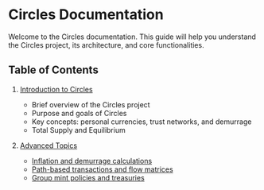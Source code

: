 # Circles Documentation

Welcome to the Circles documentation. This guide will help you understand the Circles project, its architecture, and core functionalities.

## Table of Contents

1. [Introduction to Circles](introduction.md)
    - Brief overview of the Circles project
    - Purpose and goals of Circles
    - Key concepts: personal currencies, trust networks, and demurrage
    - Total Supply and Equilibrium
 
2. [Advanced Topics](advanced-topics/index.md)
    - [Inflation and demurrage calculations](advanced-topics/inflation-demurrage.md)
    - [Path-based transactions and flow matrices](advanced-topics/path-based-transactions.md)
    - [Group mint policies and treasuries](advanced-topics/group-mint-policies.md)

   
<!-- 
2. [Architectural Overview](architecture.md)
    - High-level system architecture
    - Key components:
        - Hub contract
        - Circles contract
        - ERC1155 implementation
    - Relationship between components

3. [Core Functionality](core-functionality/index.md)
    1. [Hub Contract (Hub.sol)](core-functionality/hub-contract.md)
        - Avatar registration (humans, organizations, groups)
        - Trust system
        - Minting and issuance
        - Token transfers and path-based transactions
        - Migration from v1

    2. [Circles Contract (Circles.sol)](core-functionality/circles-contract.md)
        - Issuance mechanism
        - Demurrage implementation
        - Personal minting
        - Balance management

4. [Key Features](key-features.md)
    - Multi-token support (ERC1155)
    - Demurraged balances
    - Trust-based transfers
    - Group currencies and mint policies
    - Migration from v1 to v2

5. [Contract Interactions](contract-interactions.md)
    - Inheritance structure and responsibilities -->

<!-- 
7. [User Guides](user-guides/index.md)
    - [How to register as a human, organization, or group](user-guides/registration.md)
    - [Managing trust relationships](user-guides/trust-management.md)
    - [Minting and transferring Circles](user-guides/minting-transferring.md)
    - [Interacting with group currencies](user-guides/group-currencies.md)

8. [Developer Resources](developer-resources/index.md)
    - [Contract ABIs](developer-resources/contract-abis.md)
    - [Integration guidelines](developer-resources/integration-guidelines.md)
    - [Best practices for interacting with Circles contracts](developer-resources/best-practices.md)

9. [Glossary of Terms](glossary.md)
    - Definitions of key concepts and terminology used in Circles

10. [Appendices](appendices/index.md)
    - [Contract addresses](appendices/contract-addresses.md)
    - [Relevant external resources and links](appendices/external-resources.md) -->